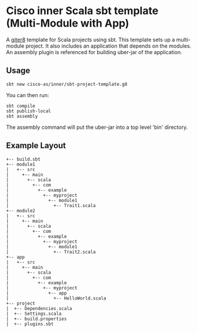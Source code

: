 # Cisco inner Scala sbt template (Multi-Module with App)

A [giter8][1] template for Scala projects using sbt.
This template sets up a multi-module project. It also includes an application that depends on the modules.
An assembly plugin is referenced for building uber-jar of the application.

## Usage

```sbt new cisco-as/inner/sbt-project-template.g8```

You can then run:

~~~
sbt compile
sbt publish-local
sbt assembly
~~~

The assembly command will put the uber-jar into a top level 'bin' directory.

## Example Layout

~~~
+-- build.sbt
+-- module1
|   +-- src
|     +-- main
|       +-- scala
|         +-- com
|           +-- example
|             +-- myproject
|               +-- module1
|                 +-- Trait1.scala
+-- module2
|   +-- src
|     +-- main
|       +-- scala
|         +-- com
|           +-- example
|             +-- myproject
|               +-- module1
|                 +-- Trait2.scala
+-- app
|   +-- src
|     +-- main
|       +-- scala
|         +-- com
|           +-- example
|             +-- myproject
|               +-- app
|                 +-- HelloWorld.scala
+-- project
|  +-- Dependencies.scala
|  +-- Settings.scala
|  +-- build.properties
|  +-- plugins.sbt
~~~

[1]: https://github.com/n8han/giter8
